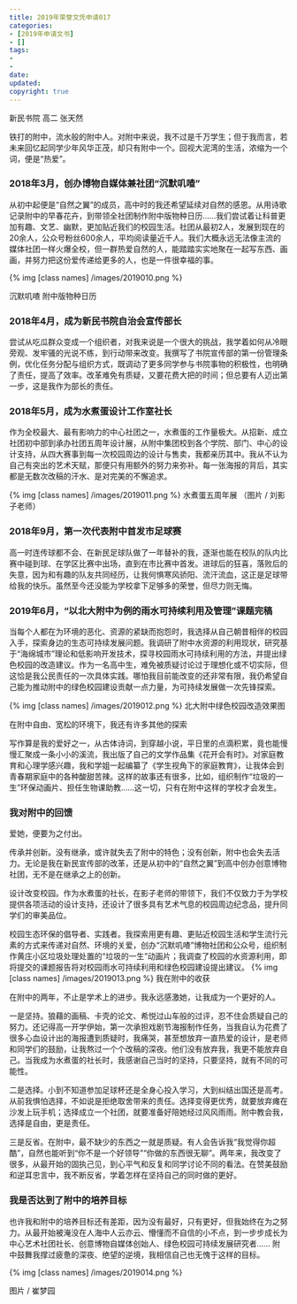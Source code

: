 ```yaml
---
title: 2019年荣誉文凭申请017
categories:
- [2019年申请文书]
- []
tags: 
- 
- 
date:
updated:
copyright: true
---
```


新民书院 高二 张天然

铁打的附中，流水般的附中人。对附中来说，我不过是千万学生；但于我而言，若未来回忆起同学少年风华正茂，却只有附中一个。回视大泥湾的生活，浓缩为一个词，便是“热爱”。

### 2018年3月，创办博物自媒体兼社团“沉默叽喳”

从初中起便是“自然之翼”的成员，高中时的我还希望延续对自然的感恩。从用诗歌记录附中的早春花卉，到带领全社团制作附中版物种日历……我们尝试着让科普更加有趣、文艺、幽默，更加贴近我们的校园生活。社团从最初2人，发展到现在的20余人，公众号粉丝600余人，平均阅读量近千人。我们大概永远无法像主流的媒体社团一样火爆全校，但一群热爱自然的人，能踏踏实实地聚在一起写东西、画画，并努力把这份爱传递给更多的人，也是一件很幸福的事。
<!--more-->

{% img [class names] /images/2019010.png %}

沉默叽喳 附中版物种日历

### 2018年4月，成为新民书院自治会宣传部长

尝试从吃瓜群众变成一个组织者，对我来说是一个很大的挑战，我学着如何从冷眼旁观、发牢骚的光说不练，到行动带来改变。我撰写了书院宣传部的第一份管理条例，优化任务分配与组织方式，既调动了更多同学参与书院事物的积极性，也明确了责任，提高了效率。改革难免有质疑，又要花费大把的时间；但总要有人迈出第一步，这是我作为部长的责任。

### 2018年5月，成为水煮蛋设计工作室社长

作为全校最大、最有影响力的中心社团之一，水煮蛋的工作量极大。从招新、成立社团初中部到承办社团五周年设计展，从附中集团校到各个学院、部门、中心的设计支持，从四大赛事到每一次校园周边的设计与售卖，我都亲历其中。我从不认为自己有突出的艺术天赋，那便只有用额外的努力来弥补。每一张海报的背后，其实都是无数次改稿的汗水、是对完美的不懈追求。

{% img [class names] /images/2019011.png %}
水煮蛋五周年展 （图片 / 刘影子老师）

### 2018年9月，第一次代表附中首发市足球赛

高一时连传球都不会、在新民足球队做了一年替补的我，逐渐也能在校队的队内比赛中碰到球、在学区比赛中出场，直到在市比赛中首发。进球后的狂喜，落败后的失意，因为和有趣的队友共同经历，让我何惧寒风骄阳、流汗流血，这正是足球带给我的快乐。虽然至今还没能为学校拿下足够多的荣誉，但尽力则无悔。

### 2019年6月，“以北大附中为例的雨水可持续利用及管理”课题完稿

当每个人都在为环境的恶化、资源的紧缺而抱怨时，我选择从自己朝昔相伴的校园入手，探索身边的生态可持续发展问题。我调研了附中水资源的利用现状，研究基于“海绵城市”理论和低影响开发技术，探寻校园雨水可持续利用的方法，并提出绿色校园的改造建议。作为一名高中生，难免被质疑讨论过于理想化或不切实际，但这恰是我公民责任的一次具体实践。哪怕我目前能改变的还非常有限，我仍希望自己能为推动附中的绿色校园建设贡献一点力量，为可持续发展做一次先锋探索。

{% img [class names] /images/2019012.png %}
北大附中绿色校园改造效果图

在附中自由、宽松的环境下，我还有许多其他的探索

写作算是我的爱好之一，从古体诗词，到穿越小说，平日里的点滴积累，竟也能慢慢汇聚成一条小小的溪流，我出版了自己的文学作品集《花开会有时》。对家庭教育和心理学感兴趣，我和学姐一起编纂了《学生视角下的家庭教育》，让我体会到青春期家庭中的各种酸甜苦辣。这样的故事还有很多，比如，组织制作“垃圾的一生”环保动画片、担任生物课助教……这一切，只有在附中这样的学校才会发生。


### 我对附中的回馈

爱她，便要为之付出。

传承并创新。没有继承，或许就失去了附中的特色；没有创新，附中也会失去活力。无论是我在新民宣传部的改革，还是从初中的“自然之翼”到高中创办创意博物社团，无不是在继承之上的创新。

设计改变校园。作为水煮蛋的社长，在影子老师的带领下，我们不仅致力于为学校提供各项活动的设计支持，还设计了很多具有艺术气息的校园周边纪念品，提升同学们的审美品位。

校园生态环保的倡导者、实践者。我探索用更有趣、更贴近校园生活和学生流行元素的方式来传递对自然、环境的关爱，创办“沉默叽喳”博物社团和公众号，组织制作黄庄小区垃圾处理处置的“垃圾的一生”动画片；我调查了校园的水资源利用，即将提交的课题报告将对校园雨水可持续利用和绿色校园建设提出建议。
{% img [class names] /images/2019013.png %}
我在附中的收获

在附中的两年，不止是学术上的进步。我永远感激她，让我成为一个更好的人。

一是坚持。狼藉的画稿、卡壳的论文、希悦过山车般的过评，忍不住会质疑自己的努力。还记得高一开学伊始，第一次承担戏剧节海报制作任务，当我自认为花费了很多心血设计出的海报遭到质疑时，我痛哭，甚至想放弃一直热爱的设计，是老师和同学们的鼓励，让我熬过一个个改稿的深夜。他们没有放弃我，我更不能放弃自己。当我成为水煮蛋的社长时，我感谢自己当时的坚持，只要坚持，就有不同的可能性。

二是选择。小到不知道参加足球杯还是全身心投入学习，大到纠结出国还是高考。从前我惧怕选择，不如说是拒绝取舍带来的责任。选择变得更优秀，就要放弃瘫在沙发上玩手机；选择成立一个社团，就要准备好陪她经过风风雨雨。附中教会我，选择是自由，更是责任。

三是反省。在附中，最不缺少的东西之一就是质疑。有人会告诉我“我觉得你超酷”，自然也能听到“你不是一个好领导”“你做的东西很无聊”。两年来，我改变了很多，从最开始的固执己见，到心平气和反复和同学讨论不同的看法。在赞美鼓励和逆耳忠言中，我不断反省，学着怎样在坚持自己的同时做的更好。


### 我是否达到了附中的培养目标

也许我和附中的培养目标还有差距，因为没有最好，只有更好，但我始终在为之努力。从最开始被淹没在人海中人云亦云、懵懂而不自信的小不点，到一步步成长为中心艺术社团社长、创意博物自媒体创始人、绿色校园可持续发展研究者…… 附中鼓舞我撑过疲惫的深夜、绝望的逆境，我相信自己也无愧于这样的目标。

{% img [class names] /images/2019014.png %}

图片 / 崔梦园
